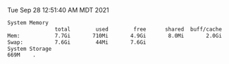 Tue Sep 28 12:51:40 AM MDT 2021
```bash
System Memory
               total        used        free      shared  buff/cache   available
Mem:           7.7Gi       710Mi       4.9Gi       8.0Mi       2.0Gi       6.7Gi
Swap:          7.6Gi        44Mi       7.6Gi
System Storage
669M	.
```
```bash
